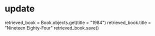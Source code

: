 # update 
retrieved_book = Book.objects.get(title = "1984")
retrieved_book.title = "Nineteen Eighty-Four"
retrieved_book.save()
